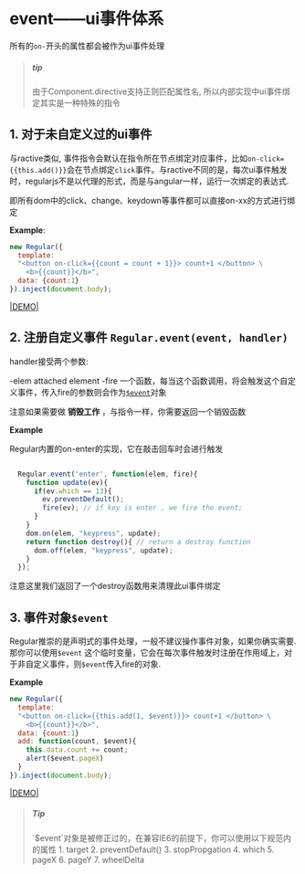 # event——ui事件体系

所有的`on-`开头的属性都会被作为ui事件处理

> <h5>tip</h5>
> 由于Component.directive支持正则匹配属性名, 所以内部实现中ui事件绑定其实是一种特殊的指令



## 1. 对于未自定义过的ui事件
  与ractive类似, 事件指令会默认在指令所在节点绑定对应事件，比如`on-click={{this.add()}}`会在节点绑定`click`事件。与ractive不同的是，每次ui事件触发时，regularjs不是以代理的形式，而是与angular一样，运行一次绑定的表达式.

  即所有dom中的click、change、keydown等事件都可以直接on-xx的方式进行绑定

  __Example__:

  ```javascript
  new Regular({
    template: 
    "<button on-click={{count = count + 1}}> count+1 </button> \
      <b>{{count}}</b>",
    data: {count:1}
  }).inject(document.body);
  ```

  [|DEMO|](http://jsfiddle.net/leeluolee/y8PHE/1/)


## 2. 注册自定义事件 `Regular.event(event, handler)`

handler接受两个参数:

  -elem   attached element
  -fire   一个函数，每当这个函数调用，将会触发这个自定义事件，传入fire的参数则会作为[`$event`](#$event)对象

注意如果需要做 __销毁工作__ ，与指令一样，你需要返回一个销毁函数

__Example__ 

Regular内置的on-enter的实现，它在敲击回车时会进行触发


```javascript

  Regular.event('enter', function(elem, fire){
    function update(ev){
      if(ev.which == 13){ 
        ev.preventDefault();
        fire(ev); // if key is enter , we fire the event;
      }
    }
    dom.on(elem, "keypress", update);
    return function destroy(){ // return a destroy function
      dom.off(elem, "keypress", update);
    }
  });
```

注意这里我们返回了一个destroy函数用来清理此ui事件绑定


<a name="$event"></a>
## 3. 事件对象`$event`

Regular推崇的是声明式的事件处理，一般不建议操作事件对象，如果你确实需要. 那你可以使用`$event` 这个临时变量，它会在每次事件触发时注册在作用域上，对于非自定义事件，则`$event`传入fire的对象.

__Example__

```javascript
new Regular({
  template: 
  "<button on-click={{this.add(1, $event)}}> count+1 </button> \
    <b>{{count}}</b>",
  data: {count:1}
  add: function(count, $event){
    this.data.count += count;
    alert($event.pageX)
  }
}).inject(document.body);
```

[|DEMO|](http://jsfiddle.net/leeluolee/y8PHE/3/)


> <h5>Tip</h5>
> `$event`对象是被修正过的，在兼容IE6的前提下，你可以使用以下规范内的属性
> 1. target
> 2. preventDefault()
> 3. stopPropgation
> 4. which 
> 5. pageX
> 6. pageY
> 7. wheelDelta

